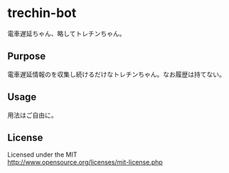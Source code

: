 # trechin-bot
電車遅延ちゃん、略してトレチンちゃん。

## Purpose
電車遅延情報のを収集し続けるだけなトレチンちゃん。なお履歴は持てない。

## Usage
用法はご自由に。

## License
Licensed under the MIT  
http://www.opensource.org/licenses/mit-license.php
